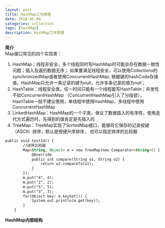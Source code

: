 ```yaml
---
layout: post
title: HashMap工作原理
date: 2018-05-09
categories: collection
tags: [hashMap]
description: HashMap工作原理
---
```


**简介**<br/>
Map接口常见的四个实现类：<br/>
1. HashMap：线程非安全，多个线程同时写HashMap时可能会存在数据一致性问题；插入及遍历数据无序；
如果要满足线程安全，可以使用Collections的synchronizedMap或者使用ConcurrentHashMap;
根据键的hashCode存储值，HashMap只允许一条记录的键为null，允许多条记录的值为null；
2. HashTable：线程安全类，任一时间只能有一个线程能写HashTable；并发性不如ConcurrentHashMap
（ConcurrentHashMap引入了分段锁），HashTable一般不建议使用，单线程中使用HashMap，多线程中使用ConcurrentHashMap
3. LinkedHashMap：HashMap的一个子类，保证了数据插入的有序性，使用迭代方式遍历时，先得到的值肯定是先插入的
4. TreeMap：TreeMap实现了SortedMap接口，能够将它保存的记录按键（ASCII）排序，默认是按键升序排序，
也可以指定排序的比较器

```html
public void test14() {
        //逆序比较器
        Map<String, Object> m = new TreeMap(new Comparator<String>() {
            @Override
            public int compare(String o1, String o2) {
                return o2.compareTo(o1);
            }
        });
        m.put("4", 4);
        m.put("2", 2);
        m.put("5", 5);
        m.put("3", 3);
        for(Object key: m.keySet()) {
            System.out.println(m.get(key));
        }
    }
```

**HashMap内部结构**



